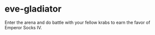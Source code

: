 # eve-gladiator

Enter the arena and do battle with your fellow krabs to earn the favor of Emperor Socks IV.

